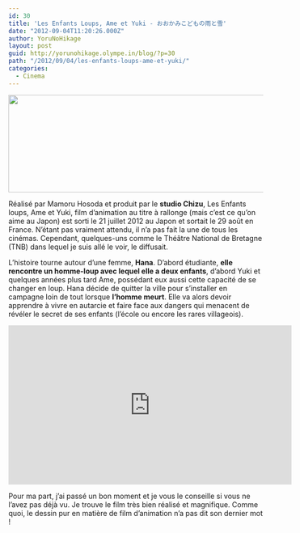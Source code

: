 ```yaml
---
id: 30
title: 'Les Enfants Loups, Ame et Yuki - おおかみこどもの雨と雪'
date: "2012-09-04T11:20:26.000Z"
author: YoruNoHikage
layout: post
guid: http://yorunohikage.olympe.in/blog/?p=30
path: "/2012/09/04/les-enfants-loups-ame-et-yuki/"
categories:
  - Cinema
---
```

[<img class="aligncenter size-full wp-image-35" title="Les Enfants loups, Ame et Yuki" src="http://yorunohikage.olympe.in/blog/wp-content/uploads/2012/09/les_enfants_loups_ame_et_yuki.png" alt="" width="550" height="193" srcset="https://yorunohikage.olympe.in/blog/wp-content/uploads/2012/09/les_enfants_loups_ame_et_yuki-300x105.png 300w, https://yorunohikage.olympe.in/blog/wp-content/uploads/2012/09/les_enfants_loups_ame_et_yuki.png 550w" sizes="(max-width: 550px) 100vw, 550px" />](http://yorunohikage.olympe.in/blog/wp-content/uploads/2012/09/les_enfants_loups_ame_et_yuki.png)

Réalisé par Mamoru Hosoda et produit par le **studio Chizu**, Les Enfants loups, Ame et Yuki, film d’animation au titre à rallonge (mais c’est ce qu’on aime au Japon) est sorti le 21 juillet 2012 au Japon et sortait le 29 août en France. N’étant pas vraiment attendu, il n’a pas fait la une de tous les cinémas. Cependant, quelques-uns comme le Théâtre National de Bretagne (TNB) dans lequel je suis allé le voir, le diffusait.

L’histoire tourne autour d’une femme, **Hana**. D’abord étudiante, **elle rencontre un homme-loup avec lequel elle a deux enfants**, d’abord Yuki et quelques années plus tard Ame, possédant eux aussi cette capacité de se changer en loup. Hana décide de quitter la ville pour s’installer en campagne loin de tout lorsque **l’homme meurt**. Elle va alors devoir apprendre à vivre en autarcie et faire face aux dangers qui menacent de révéler le secret de ses enfants (l’école ou encore les rares villageois).

<iframe style="margin: auto; display: block;" width="560" height="315" src="https://www.youtube.com/embed/hBeDDbjvaKE" frameborder="0" allowfullscreen></iframe>

Pour ma part, j’ai passé un bon moment et je vous le conseille si vous ne l’avez pas déjà vu. Je trouve le film très bien réalisé et magnifique. Comme quoi, le dessin pur en matière de film d’animation n’a pas dit son dernier mot !

